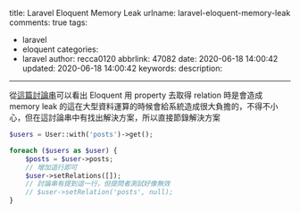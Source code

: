title: Laravel Eloquent Memory Leak
urlname: laravel-eloquent-memory-leak
comments: true
tags:
  - laravel
  - eloquent
categories:
  - laravel
author: recca0120
abbrlink: 47082
date: 2020-06-18 14:00:42
updated: 2020-06-18 14:00:42
keywords:
description:
---
從[這篇討論串](https://laracasts.com/discuss/channels/laravel/laravel-58-memory-leak)可以看出 Eloquent 用 property 去取得 relation 時是會造成 memory leak 的這在大型資料運算的時候會給系統造成很大負擔的，不得不小心，但在這討論串中有找出解決方案，所以直接節錄解決方案

```php
$users = User::with('posts')->get();

foreach ($users as $user) {
    $posts = $user->posts;
    // 增加這行即可
    $user->setRelations([]);
    // 討論串有提到這一行，但提問者測試好像無效
    // $user->setRelation('posts', null);
}
```